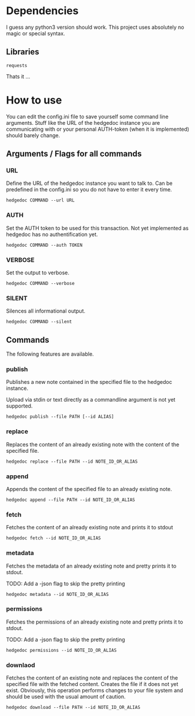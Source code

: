 # Dependencies

I guess any python3 version should work. This project uses absolutely no magic or special syntax.

## Libraries

```requests```

Thats it ...

# How to use

You can edit the config.ini file to save yourself some command line arguments. Stuff like the URL of the hedgedoc instance you are communicating with or your personal AUTH-token (when it is implemented) should barely change.

## Arguments / Flags for all commands

### URL

Define the URL of the hedgedoc instance you want to talk to. Can be predefined in the config.ini so you do not have to enter it every time.

```hedgedoc COMMAND --url URL```

### AUTH

Set the AUTH token to be used for this transaction. Not yet implemented as hedgedoc has no authentification yet.

```hedgedoc COMMAND --auth TOKEN```

### VERBOSE

Set the output to verbose.

```hedgedoc COMMAND --verbose```

### SILENT

Silences all informational output.

```hedgedoc COMMAND --silent```

## Commands

The following features are available.

### publish

Publishes a new note contained in the specified file to the hedgedoc instance.

Upload via stdin or text directly as a commandline argument is not yet supported.

```hedgedoc publish --file PATH [--id ALIAS]```

### replace

Replaces the content of an already existing note with the content of the specified file.

```hedgedoc replace --file PATH --id NOTE_ID_OR_ALIAS```

### append

Appends the content of the specified file to an already existing note.

```hedgedoc append --file PATH --id NOTE_ID_OR_ALIAS```

### fetch

Fetches the content of an already existing note and prints it to stdout

```hedgedoc fetch --id NOTE_ID_OR_ALIAS```

### metadata

Fetches the metadata of an already existing note and pretty prints it to stdout.

TODO: Add a -json flag to skip the pretty printing

```hedgedoc metadata --id NOTE_ID_OR_ALIAS```

### permissions

Fetches the permissions of an already existing note and pretty prints it to stdout.

TODO: Add a -json flag to skip the pretty printing

```hedgedoc permissions --id NOTE_ID_OR_ALIAS```

### downlaod

Fetches the content of an existing note and replaces the content of the specified file with the fetched content. Creates the file if it does not yet exist. Obviously, this operation performs changes to your file system and should be used with the usual amount of caution.

```hedgedoc download --file PATH --id NOTE_ID_OR_ALIAS```